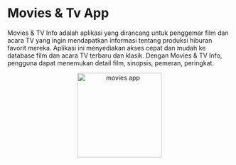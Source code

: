 # Movies & Tv App

Movies & TV Info adalah aplikasi yang dirancang untuk penggemar film dan acara TV yang ingin mendapatkan informasi tentang produksi hiburan favorit mereka. Aplikasi ini menyediakan akses cepat dan mudah ke database film dan acara TV terbaru dan klasik. Dengan Movies & TV Info, pengguna dapat menemukan detail film, sinopsis, pemeran, peringkat.

<p align="center">
    <img alt="movies app" src="./moviesapp.gif" width="190">
</p>
